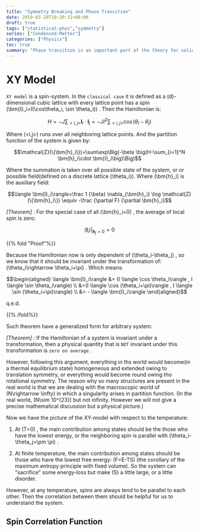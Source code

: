 ```yaml
---
title: "Symmetry Breaking and Phase Transition"
date: 2019-03-28T10:20:31+08:00
draft: true
tags: ["statistical-phys","symmetry"]
series: ["Condensed-Matter"]
categories: ["Physics"]
toc: true
summary: "Phase transition is an important part of the theory for solid state. Usually, phase transition is corresponding to some symmetry breaking, which yields the singularity of partition functions at the thermodynamics limit. We will use the language of quantum field theory to show the basic theory of the phase transition. In this note we will show a typical phase transition together with the spontaneous symmetry breaking: XY model and KT transition"
---
```


# XY Model

`XY model` is a spin-system. In the `classical case` it is defined as a \(d\)-dimensional cubic lattice with every lattice point has a spin \(\bm{I}_i=I(\cos\theta_i, \sin \theta_i)\)  .  Then the Hamiltonian is:

$$H=-J \sum_{<i,j>} \bm{I}_i \cdot \bm{I}_j=-J I^2 \sum_{<i,j>}\cos (\theta_i-\theta_j)$$

Where \(<i,j>\) runs over all neighboring lattice points. And the partition function of the system is given by:

$$\mathcal{Z}(\{\bm{h}_i\})=\sum\exp\Big(-\beta \big(H-\sum_{i=1}^N \bm{h}_i\cdot \bm{I}_i\big)\Big)$$

Where the summation is taken over all possible state of the system, or or possible field(defined on a discrete lattice \(\theta_i\)). Where \(\bm{h}_i\) is the auxiliary field:

$$\langle \bm{I}_i\rangle=\frac 1 {\beta} \nabla_{\bm{h}_i} \log \mathcal{Z}(\{\bm{h}_i\}) \equiv -\frac {\partial F} {\partial \bm{h}_i}$$

_[Theorem]_ : For the special case of all \(\bm{h}_i=0\) , the average of local spin is zero:

$$\langle \bm{I}_i\rangle \Big|_{\bm{h}_j=0} =0$$

{{% fold "Proof"%}}

Because the Hamiltonian now is only dependent of \(\theta_i-\theta_j\) , so we know that it should be invariant under the transformation of: \(\theta_i\rightarrow \theta_i+\pi\) . Which means:

$$\begin{aligned}
\langle \bm{I}_i\rangle &= (I \langle \cos \theta_i\rangle , I \langle \sin \theta_i\rangle) \\
&=(I \langle \cos (\theta_i+\pi)\rangle , I \langle \sin (\theta_i+\pi)\rangle) \\
&= - \langle \bm{I}_i\rangle
\end{aligned}$$

q.e.d.

{{% /fold%}}

Such theorem have a generalized form for arbitrary system:

_[Theorem]_ : If the Hamiltonian of a system is invariant under a transformation, then a physical quantity that is `NOT` invariant under this transformation is `zero on average` .

However, following this argument, everything in ths world would become(in a thermal equilibrium state) homogeneous and extended owing to translation symmetry, or everything would become round owing tho rotational symmetry. The reason why so many structures are present in the real world is that we are dealing with the macroscopic world of \(N\rightarrow \infty\) in which a singularity arises in partition function. (In the real world, \(N\sim 10^{23}\) but not infinity. However we will not give a precise mathematical discussion but a physical picture.)

Now we have the picture of the XY-model with respect to the temperature:

1.  At \(T=0\) , the main contribution among states should be the those who have the lowest energy, or the neighboring spin is parallel with \(\theta_i-\theta_j=\pm \pi\) .

2.  At finite temperature, the main contribution among states should be those who have the lowest free energy: \(F=E-TS\) (the corollary of the maximum entropy principle with fixed volume). So the system can "sacrifice" some energy-loss but make \(S\) a little large, or a little disorder.

However, at any temperature, spins are always tend to be parallel to each other. Then the correlation between them should be helpful for us to understand the system.

## Spin Correlation Function
